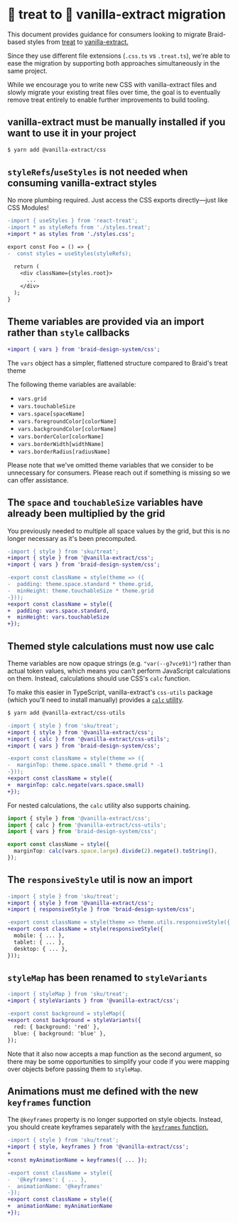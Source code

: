 # 🍬 treat to 🧁 vanilla-extract migration

This document provides guidance for consumers looking to migrate Braid-based styles from [treat](https://seek-oss.github.io/treat) to [vanilla-extract.](http://vanilla-extract.style)

Since they use different file extensions (`.css.ts` vs `.treat.ts`), we're able to ease the migration by supporting both approaches simultaneously in the same project.

While we encourage you to write new CSS with vanilla-extract files and slowly migrate your existing treat files over time, the goal is to eventually remove treat entirely to enable further improvements to build tooling.

## vanilla-extract must be manually installed if you want to use it in your project

```bash
$ yarn add @vanilla-extract/css
```

## `styleRefs`/`useStyles` is not needed when consuming vanilla-extract styles

No more plumbing required. Just access the CSS exports directly—just like CSS Modules!

```diff
-import { useStyles } from 'react-treat';
-import * as styleRefs from './styles.treat';
+import * as styles from './styles.css';

export const Foo = () => {
-  const styles = useStyles(styleRefs);

  return (
    <div className={styles.root}>
      ...
    </div>
  );
}
```

## Theme variables are provided via an import rather than `style` callbacks

```diff
+import { vars } from 'braid-design-system/css';
```

The `vars` object has a simpler, flattened structure compared to Braid's treat theme

The following theme variables are available:

- `vars.grid`
- `vars.touchableSize`
- `vars.space[spaceName]`
- `vars.foregroundColor[colorName]`
- `vars.backgroundColor[colorName]`
- `vars.borderColor[colorName]`
- `vars.borderWidth[widthName]`
- `vars.borderRadius[radiusName]`

Please note that we've omitted theme variables that we consider to be unnecessary for consumers. Please reach out if something is missing so we can offer assistance.

## The `space` and `touchableSize` variables have already been multiplied by the grid

You previously needed to multiple all space values by the grid, but this is no longer necessary as it's been precomputed.

```diff
-import { style } from 'sku/treat';
+import { style } from '@vanilla-extract/css';
+import { vars } from 'braid-design-system/css';

-export const className = style(theme => ({
-  padding: theme.space.standard * theme.grid,
-  minHeight: theme.touchableSize * theme.grid
-}));
+export const className = style({
+  padding: vars.space.standard,
+  minHeight: vars.touchableSize
+});
```

## Themed style calculations must now use calc

Theme variables are now opaque strings (e.g. `"var(--g7vce91)"`) rather than actual token values, which means you can't perform JavaScript calculations on them. Instead, calculations should use CSS's `calc` function.

To make this easier in TypeScript, vanilla-extract's `css-utils` package (which you'll need to install manually) provides a [`calc` utility](https://vanilla-extract.style/documentation/utility-functions/#calc).

```bash
$ yarn add @vanilla-extract/css-utils
```

```diff
-import { style } from 'sku/treat';
+import { style } from '@vanilla-extract/css';
+import { calc } from '@vanilla-extract/css-utils';
+import { vars } from 'braid-design-system/css';

-export const className = style(theme => ({
-  marginTop: theme.space.small * theme.grid * -1
-}));
+export const className = style({
+  marginTop: calc.negate(vars.space.small)
+});
```

For nested calculations, the `calc` utility also supports chaining.

```ts
import { style } from '@vanilla-extract/css';
import { calc } from '@vanilla-extract/css-utils';
import { vars } from 'braid-design-system/css';

export const className = style({
  marginTop: calc(vars.space.large).divide(2).negate().toString(),
});
```

## The `responsiveStyle` util is now an import

```diff
-import { style } from 'sku/treat';
+import { style } from '@vanilla-extract/css';
+import { responsiveStyle } from 'braid-design-system/css';

-export const className = style(theme => theme.utils.responsiveStyle({
+export const className = style(responsiveStyle({
  mobile: { ... },
  tablet: { ... },
  desktop: { ... },
}));
```

## `styleMap` has been renamed to `styleVariants`

```diff
-import { styleMap } from 'sku/treat';
+import { styleVariants } from '@vanilla-extract/css';

-export const background = styleMap({
+export const background = styleVariants({
  red: { background: 'red' },
  blue: { background: 'blue' },
});
```

Note that it also now accepts a map function as the second argument, so there may be some opportunities to simplify your code if you were mapping over objects before passing them to `styleMap`.

## Animations must me defined with the new `keyframes` function

The `@keyframes` property is no longer supported on style objects. Instead, you should create keyframes separately with the [`keyframes` function.](https://vanilla-extract.style/documentation/styling-api/#keyframes)

```diff
-import { style } from 'sku/treat';
+import { style, keyframes } from '@vanilla-extract/css';
+
+const myAnimationName = keyframes({ ... });

-export const className = style({
-  '@keyframes': { ... },
-  animationName: '@keyframes'
-});
+export const className = style({
+  animationName: myAnimationName
+});
```
